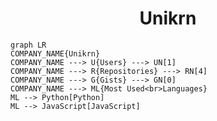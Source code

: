 <h1 align="center">Unikrn</h1>

```mermaid
graph LR
COMPANY_NAME{Unikrn}
COMPANY_NAME ---> U{Users} ---> UN[1]
COMPANY_NAME ---> R{Repositories} ---> RN[4]
COMPANY_NAME ---> G{Gists} ---> GN[0]
COMPANY_NAME ---> ML{Most Used<br>Languages}
ML --> Python[Python]
ML --> JavaScript[JavaScript]
```
